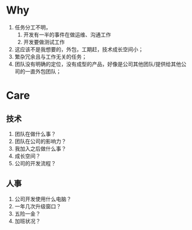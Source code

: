 # Why

1.  任务分工不明，
    1.  开发有一半的事件在做运维、沟通工作
    2.  开发要做测试工作
2.  这应该不是我想要的，外包，工期赶，技术成长空间小；
3.  繁杂冗余且与工作无关的任务；
4.  团队没有明确的定位，没有成型的产品，好像是公司其他团队/提供给其他公司的一直外包团队；



# Care

## 技术
1. 团队在做什么事？
2. 团队在公司的影响力？
3. 我加入之后做什么事？
4. 成长空间？
5. 公司的开发流程？

## 人事
1. 公司开发使用什么电脑？
2. 一年几次升级窗口？
3. 五险一金？
4. 加班状况？